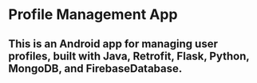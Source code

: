 # Profile Management App
## This is an Android app for managing user profiles, built with Java, Retrofit, Flask, Python, MongoDB, and FirebaseDatabase.
